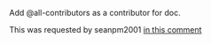 Add @all-contributors as a contributor for doc.

This was requested by seanpm2001 [in this comment](https://github.com/seanpm2001/seanpm2001/issues/22#issuecomment-1002841190)
